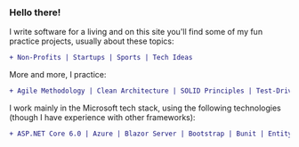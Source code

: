 ### Hello there!

I write software for a living and on this site you'll find some of my fun practice projects, usually about these topics:
```diff
+ Non-Profits | Startups | Sports | Tech Ideas
```

More and more, I practice:
```diff
+ Agile Methodology | Clean Architecture | SOLID Principles | Test-Driven Development
```

I work mainly in the Microsoft tech stack, using the following technologies (though I have experience with other frameworks):
```diff
+ ASP.NET Core 6.0 | Azure | Blazor Server | Bootstrap | Bunit | Entity Framework | Identity | Moq | NUnit | SQL Server | Swagger
```
